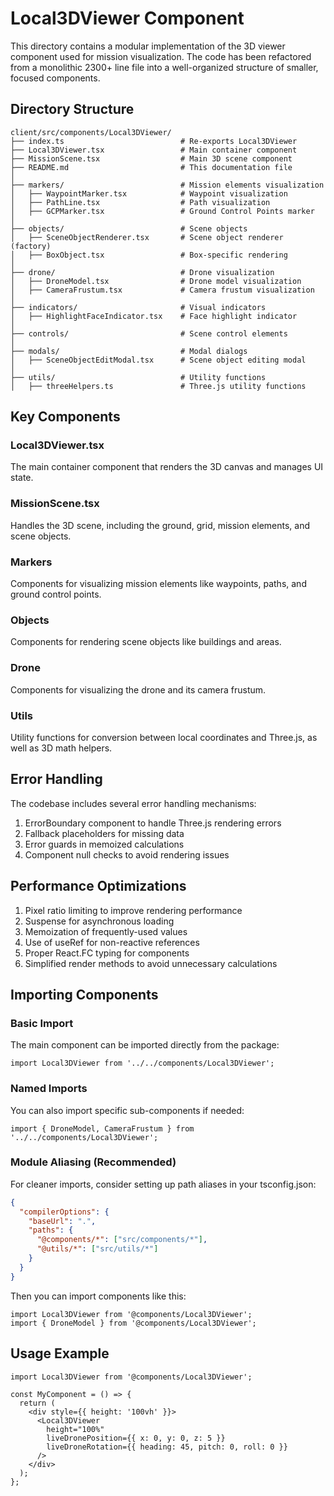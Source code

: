 # Local3DViewer Component

This directory contains a modular implementation of the 3D viewer component used for mission visualization. The code has been refactored from a monolithic 2300+ line file into a well-organized structure of smaller, focused components.

## Directory Structure

```
client/src/components/Local3DViewer/
├── index.ts                          # Re-exports Local3DViewer
├── Local3DViewer.tsx                 # Main container component
├── MissionScene.tsx                  # Main 3D scene component 
├── README.md                         # This documentation file
│
├── markers/                          # Mission elements visualization
│   ├── WaypointMarker.tsx            # Waypoint visualization
│   ├── PathLine.tsx                  # Path visualization
│   ├── GCPMarker.tsx                 # Ground Control Points marker
│
├── objects/                          # Scene objects
│   ├── SceneObjectRenderer.tsx       # Scene object renderer (factory)
│   ├── BoxObject.tsx                 # Box-specific rendering
│
├── drone/                            # Drone visualization
│   ├── DroneModel.tsx                # Drone model visualization
│   ├── CameraFrustum.tsx             # Camera frustum visualization
│
├── indicators/                       # Visual indicators
│   ├── HighlightFaceIndicator.tsx    # Face highlight indicator
│
├── controls/                         # Scene control elements
│
├── modals/                           # Modal dialogs
│   ├── SceneObjectEditModal.tsx      # Scene object editing modal
│
├── utils/                            # Utility functions
│   ├── threeHelpers.ts               # Three.js utility functions
```

## Key Components

### Local3DViewer.tsx
The main container component that renders the 3D canvas and manages UI state.

### MissionScene.tsx
Handles the 3D scene, including the ground, grid, mission elements, and scene objects.

### Markers
Components for visualizing mission elements like waypoints, paths, and ground control points.

### Objects
Components for rendering scene objects like buildings and areas.

### Drone
Components for visualizing the drone and its camera frustum.

### Utils
Utility functions for conversion between local coordinates and Three.js, as well as 3D math helpers.

## Error Handling

The codebase includes several error handling mechanisms:

1. ErrorBoundary component to handle Three.js rendering errors
2. Fallback placeholders for missing data
3. Error guards in memoized calculations
4. Component null checks to avoid rendering issues

## Performance Optimizations

1. Pixel ratio limiting to improve rendering performance
2. Suspense for asynchronous loading
3. Memoization of frequently-used values
4. Use of useRef for non-reactive references
5. Proper React.FC typing for components
6. Simplified render methods to avoid unnecessary calculations

## Importing Components

### Basic Import

The main component can be imported directly from the package:

```tsx
import Local3DViewer from '../../components/Local3DViewer';
```

### Named Imports

You can also import specific sub-components if needed:

```tsx
import { DroneModel, CameraFrustum } from '../../components/Local3DViewer';
```

### Module Aliasing (Recommended)

For cleaner imports, consider setting up path aliases in your tsconfig.json:

```json
{
  "compilerOptions": {
    "baseUrl": ".",
    "paths": {
      "@components/*": ["src/components/*"],
      "@utils/*": ["src/utils/*"]
    }
  }
}
```

Then you can import components like this:

```tsx
import Local3DViewer from '@components/Local3DViewer';
import { DroneModel } from '@components/Local3DViewer';
```

## Usage Example

```tsx
import Local3DViewer from '@components/Local3DViewer';

const MyComponent = () => {
  return (
    <div style={{ height: '100vh' }}>
      <Local3DViewer 
        height="100%" 
        liveDronePosition={{ x: 0, y: 0, z: 5 }} 
        liveDroneRotation={{ heading: 45, pitch: 0, roll: 0 }}
      />
    </div>
  );
};
``` 